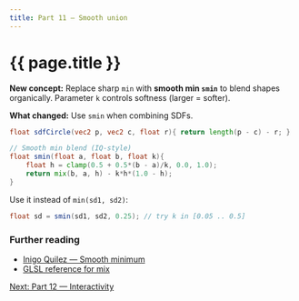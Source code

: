 ```yaml
---
title: Part 11 — Smooth union
---
```

# {{ page.title }}

**New concept:** Replace sharp `min` with **smooth min `smin`** to blend shapes organically.
Parameter `k` controls softness (larger = softer).

**What changed:** Use `smin` when combining SDFs.

```glsl
float sdfCircle(vec2 p, vec2 c, float r){ return length(p - c) - r; }

// Smooth min blend (IQ-style)
float smin(float a, float b, float k){
    float h = clamp(0.5 + 0.5*(b - a)/k, 0.0, 1.0);
    return mix(b, a, h) - k*h*(1.0 - h);
}
```

Use it instead of `min(sd1, sd2)`:

```glsl
float sd = smin(sd1, sd2, 0.25); // try k in [0.05 .. 0.5]
```


### Further reading
- [Inigo Quilez — Smooth minimum](https://iquilezles.org/articles/smin/)
- [GLSL reference for mix](https://registry.khronos.org/OpenGL-Refpages/gl4/html/mix.xhtml)

[Next: Part 12 — Interactivity](part12_interactivity.md)
